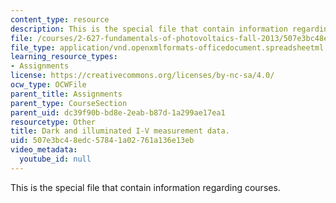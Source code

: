 ```yaml
---
content_type: resource
description: This is the special file that contain information regarding courses.
file: /courses/2-627-fundamentals-of-photovoltaics-fall-2013/507e3bc48edc57841a02761a136e13eb_MIT2_627F13_pset3_q1data.xlsx
file_type: application/vnd.openxmlformats-officedocument.spreadsheetml.sheet
learning_resource_types:
- Assignments
license: https://creativecommons.org/licenses/by-nc-sa/4.0/
ocw_type: OCWFile
parent_title: Assignments
parent_type: CourseSection
parent_uid: dc39f90b-bd8e-2eab-b87d-1a299ae17ea1
resourcetype: Other
title: Dark and illuminated I-V measurement data.
uid: 507e3bc4-8edc-5784-1a02-761a136e13eb
video_metadata:
  youtube_id: null
---
```

This is the special file that contain information regarding courses.